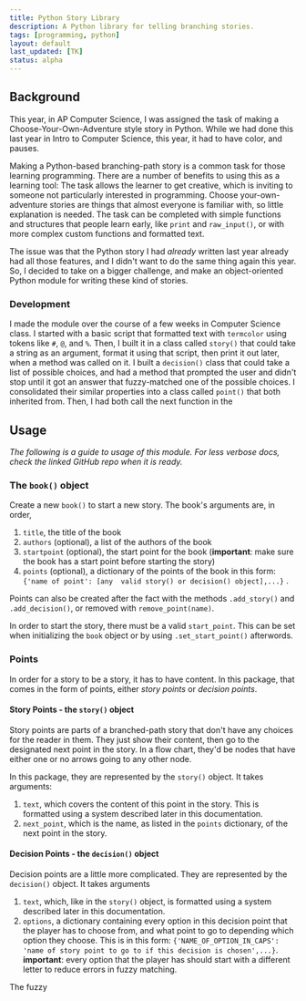 ```yaml
---
title: Python Story Library
description: A Python library for telling branching stories.
tags: [programming, python]
layout: default
last_updated: [TK]
status: alpha
---
```


## Background

This year, in AP Computer Science, I was assigned the task of making a Choose-Your-Own-Adventure style story in Python. While we had done this last year in Intro to Computer Science, this year, it had to have color, and pauses.

Making a Python-based branching-path story is a common task for those learning programming. There are a number of benefits to using this as a learning tool: The task allows the learner to get creative, which is inviting to someone not particularly interested in programming. Choose your-own-adventure stories are things that almost everyone is familiar with, so little explanation is needed. The task can be completed with simple functions and structures that people learn early, like `print` and `raw_input()`, or with more complex custom functions and formatted text.

The issue was that the Python story I had _already_ written last year already had all those features, and I didn't want to do the same thing again this year. So, I decided to take on a bigger challenge, and make an object-oriented Python module for writing these kind of stories.

### Development

I made the module over the course of a few weeks in Computer Science class. I started with a basic script that formatted text with `termcolor` using tokens like `#`, `@`, and `%`. Then, I built it in a class called `story()` that could take a string as an argument, format it using that script, then print it out later, when a method was called on it. I built a `decision()` class that could take a list of possible choices, and had a method that prompted the user and didn't stop until it got an answer that fuzzy-matched one of the possible choices. I consolidated their similar properties into a class called `point()` that both inherited from. Then, I had both call the next function in the 

##  Usage

*The following is a guide to usage of this module. For less verbose docs, check the linked GitHub repo when it is ready.*

### The `book()` object

Create a new `book()` to start a new story. The book's arguments are, in order, 

1. `title`, the title of the book
2. `authors` (optional), a list of the authors of the book
3. `startpoint` (optional), the start point for the book (**important**: make sure the book has a start point before starting the story)
4. `points`  (optional), a dictionary of the points of the book in this form: `{'name of point': [any  valid story() or decision() object],...}` .

Points can also be created after the fact with the methods  `.add_story()` and `.add_decision()`, or removed with `remove_point(name)`. 

In order to start the story, there must be a valid `start_point`. This can be set when initializing the `book` object or by using `.set_start_point()` afterwords. 

### Points

In order for a story to be a story, it has to have content. In this package, that comes in the form of points, either *story points* or *decision points*.

#### Story Points - the `story()` object

Story points are parts of a branched-path story that don't have any choices for the reader in them. They just show their content, then go to the designated next point in the story. In a flow chart, they'd be nodes that have either one or no arrows going to any other node.

In this package, they are represented by the `story()` object. It takes arguments:

1. `text`, which covers the content of this point in the story. This is formatted using a system described later in this documentation. 
2. `next_point`, which is the name, as listed in the `points` dictionary, of the next point in the story. 

#### Decision Points - the `decision()` object

Decision points are a little more complicated. They are represented by the `decision()` object. It takes arguments

1. `text`, which, like in the `story()` object, is formatted using a system described later in this documentation.
2. `options`, a dictionary containing every option in this decision point that the player has to choose from, and what point to go to depending which option they choose. This is in this form: `{'NAME_OF_OPTION_IN_CAPS': 'name of story point to go to if this decision is chosen',...}`. **important**: every option that the player has should start with a different letter to reduce errors in fuzzy matching. 

The fuzzy 

